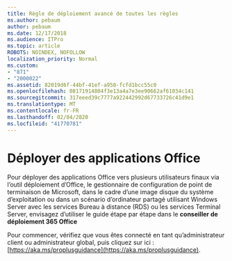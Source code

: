 ```yaml
---
title: Règle de déploiement avancé de toutes les règles
ms.author: pebaum
author: pebaum
ms.date: 12/17/2018
ms.audience: ITPro
ms.topic: article
ROBOTS: NOINDEX, NOFOLLOW
localization_priority: Normal
ms.custom:
- "871"
- "2000022"
ms.assetid: 82019d6f-44bf-41ef-a950-fcfd1bcc55c0
ms.openlocfilehash: 08171914804f3e13a4a7e3ee90662af61034c141
ms.sourcegitcommit: 317eeed39c7777a922442992d67733726c41d9e1
ms.translationtype: MT
ms.contentlocale: fr-FR
ms.lasthandoff: 02/04/2020
ms.locfileid: "41770781"
---
```

# <a name="deploy-office-apps"></a>Déployer des applications Office

Pour déployer des applications Office vers plusieurs utilisateurs finaux via l’outil déploiement d’Office, le gestionnaire de configuration de point de terminaison de Microsoft, dans le cadre d’une image disque du système d’exploitation ou dans un scénario d’ordinateur partagé utilisant Windows Server avec les services Bureau à distance (RDS) ou les services Terminal Server, envisagez d’utiliser le guide étape par étape dans le **conseiller de déploiement 365 Office**
  
Pour commencer, vérifiez que vous êtes connecté en tant qu’administrateur client ou administrateur global, puis cliquez sur ici : [https://aka.ms/proplusguidance](https://aka.ms/proplusguidance).
  